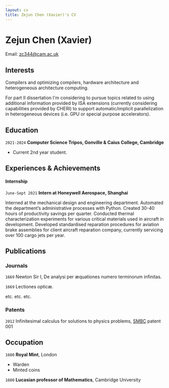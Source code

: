 ```yaml
---
layout: cv
title: Zejun Chen (Xavier)'s CV
---
```

# Zejun Chen (Xavier)

<div id="webaddress">
Email: <a href="mailto:zc344@cam.ac.uk">zc344@cam.ac.uk</a>
</div>


## Interests

Compilers and optimizing compilers, hardware architecture and heterogeneous architecture computing. 

For part II dissertation I'm
considering to pursue topics related to using additional information provided by ISA extensions (currently considering capabilities 
provided by CHERI) to support automatic/implicit parallelization in heterogeneous devices (i.e. GPU or special purpose accelerators). 

## Education

`2021-2024`
__Computer Science Tripos, Gonville & Caius College, Cambridge__

- Current 2nd year student.

## Experiences & Achievements

#### Internship
`June-Sept 2021`
__Intern at Honeywell Aerospace, Shanghai__

Interned at the mechanical design and engineering department.
Automated the department’s administrative processes with Python. Created 30-40 hours
of productivity savings per quarter.
Conducted thermal characterization experiments for various critical materials used in
aircraft in development.
Developed standardised reparation procedures for aviation brake assemblies for client
aircraft reparation company, currently servicing over 100 cargo jets per year.




## Publications

<!-- A list is also available [online](http://scholar.google.co.uk/citations?user=LTOTl0YAAAAJ) -->

### Journals

`1669`
Newton Sir I, De analysi per æquationes numero terminorum infinitas. 

`1669`
Lectiones opticæ.

etc. etc. etc.

### Patents

`2012`
Infinitesimal calculus for solutions to physics problems, [SMBC](http://www.techdirt.com/articles/20121011/09312820678/if-patents-had-been-around-time-newton.shtml) patent 001


## Occupation

`1600`
__Royal Mint__, London

- Warden
- Minted coins

`1600`
__Lucasian professor of Mathematics__, Cambridge University



<!-- ### Footer

Last updated: May 2013 -->



